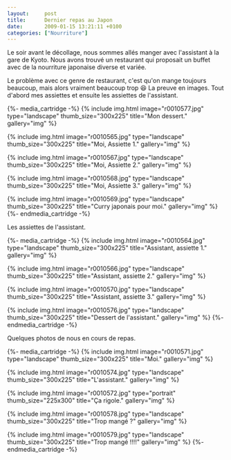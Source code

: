 ```yaml
---
layout:     post
title:      Dernier repas au Japon
date:       2009-01-15 13:21:11 +0100
categories: ["Nourriture"]
---
```


Le soir avant le décollage, nous sommes allés manger avec l'assistant à la gare de Kyoto. Nous avons trouvé un
restaurant qui proposait un buffet avec de la nourriture japonaise diverse et variée.

<!--more-->

Le problème avec ce genre de restaurant, c'est qu'on mange toujours beaucoup, mais alors vraiment beaucoup trop
:laughing: La preuve en images. Tout d'abord mes assiettes et ensuite les assiettes de l'assistant.

{%- media_cartridge -%}
{% include img.html
    image="r0010577.jpg"
    type="landscape"
    thumb_size="300x225"
    title="Mon dessert."
    gallery="img"
%}

{% include img.html
    image="r0010565.jpg"
    type="landscape"
    thumb_size="300x225"
    title="Moi, Assiette 1."
    gallery="img"
%}

{% include img.html
    image="r0010567.jpg"
    type="landscape"
    thumb_size="300x225"
    title="Moi, Assiette 2."
    gallery="img"
%}

{% include img.html
    image="r0010568.jpg"
    type="landscape"
    thumb_size="300x225"
    title="Moi, Assiette 3."
    gallery="img"
%}

{% include img.html
    image="r0010569.jpg"
    type="landscape"
    thumb_size="300x225"
    title="Curry japonais pour moi."
    gallery="img"
%}
{%- endmedia_cartridge -%}

Les assiettes de l'assistant.

{%- media_cartridge -%}
{% include img.html
    image="r0010564.jpg"
    type="landscape"
    thumb_size="300x225"
    title="Assistant, assiette 1."
    gallery="img"
%}

{% include img.html
    image="r0010566.jpg"
    type="landscape"
    thumb_size="300x225"
    title="Assistant, assiette 2."
    gallery="img"
%}

{% include img.html
    image="r0010570.jpg"
    type="landscape"
    thumb_size="300x225"
    title="Assistant, assiette 3."
    gallery="img"
%}

{% include img.html
    image="r0010576.jpg"
    type="landscape"
    thumb_size="300x225"
    title="Dessert de l'assistant."
    gallery="img"
%}
{%- endmedia_cartridge -%}

Quelques photos de nous en cours de repas.

{%- media_cartridge -%}
{% include img.html
    image="r0010571.jpg"
    type="landscape"
    thumb_size="300x225"
    title="Moi."
    gallery="img"
%}

{% include img.html
    image="r0010574.jpg"
    type="landscape"
    thumb_size="300x225"
    title="L'assistant."
    gallery="img"
%}

{% include img.html
    image="r0010572.jpg"
    type="portrait"
    thumb_size="225x300"
    title="Ça rigole."
    gallery="img"
%}

{% include img.html
    image="r0010578.jpg"
    type="landscape"
    thumb_size="300x225"
    title="Trop mangé ?"
    gallery="img"
%}

{% include img.html
    image="r0010579.jpg"
    type="landscape"
    thumb_size="300x225"
    title="Trop mangé !!!!"
    gallery="img"
%}
{%- endmedia_cartridge -%}
